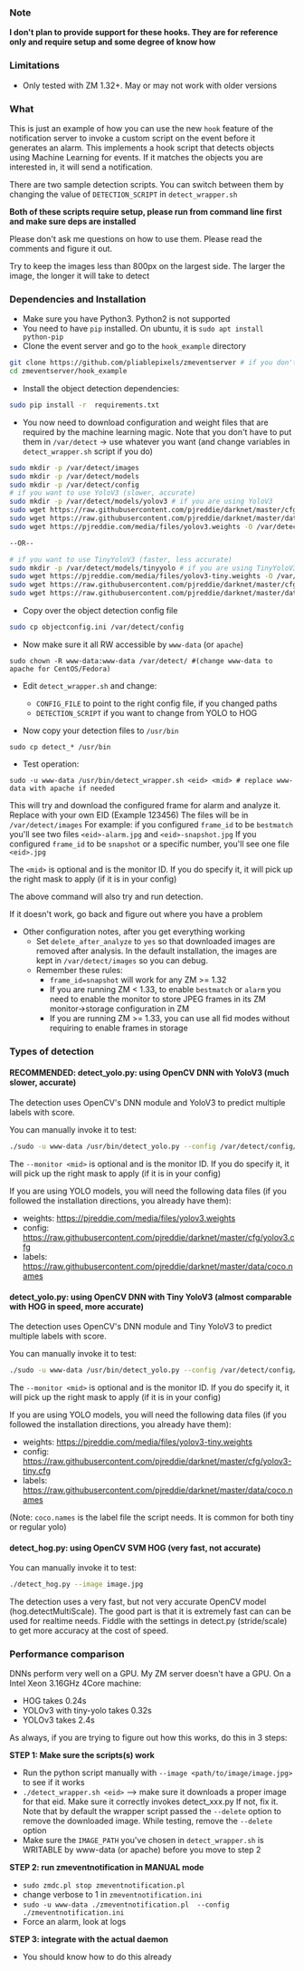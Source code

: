 ### Note

**I don't plan to provide support for these hooks. They are for reference only and require setup and some degree of know how**


### Limitations

* Only tested with ZM 1.32+. May or may not work with older versions

### What
This is just an example of how you can use the new `hook` feature of the notification server
to invoke a custom script on the event before it generates an alarm. This implements a hook script that detects
objects using Machine Learning for events. If it matches the objects you are interested in, it will send a notification.

There are two sample detection scripts. You can switch between them by changing the value of
`DETECTION_SCRIPT` in `detect_wrapper.sh`

**Both of these scripts require setup, please run from command line first and 
make sure deps are installed**

Please don't ask me questions on how to use them. Please read the comments and figure it out.

Try to keep the images less than 800px on the largest side. The larger the image, the longer
it will take to detect

### Dependencies and Installation

*  Make sure you have Python3. Python2 is not supported
*  You need to have `pip` installed. On ubuntu, it is `sudo apt install python-pip`
*  Clone the event server and go to the `hook_example` directory 

```bash
git clone https://github.com/pliablepixels/zmeventserver # if you don't already have it downloaded
cd zmeventserver/hook_example
```

* Install the object detection dependencies:
```bash
sudo pip install -r  requirements.txt 
```

* You now need to download configuration and weight files that are required by the machine learning magic. Note that you don't have to put them in `/var/detect` -> use whatever you want (and change variables in `detect_wrapper.sh` script if you do) 

```bash
sudo mkdir -p /var/detect/images
sudo mkdir -p /var/detect/models
sudo mkdir -p /var/detect/config
# if you want to use YoloV3 (slower, accurate)
sudo mkdir -p /var/detect/models/yolov3 # if you are using YoloV3
sudo wget https://raw.githubusercontent.com/pjreddie/darknet/master/cfg/yolov3.cfg -O /var/detect/models/yolov3/yolov3.cfg
sudo wget https://raw.githubusercontent.com/pjreddie/darknet/master/data/coco.names -O /var/detect/models/yolov3/yolov3_classes.txt
sudo wget https://pjreddie.com/media/files/yolov3.weights -O /var/detect/models/yolov3/yolov3.weights

--OR--

# if you want to use TinyYoloV3 (faster, less accurate)
sudo mkdir -p /var/detect/models/tinyyolo # if you are using TinyYoloV3
sudo wget https://pjreddie.com/media/files/yolov3-tiny.weights -O /var/detect/models/tinyyolo/yolov3-tiny.weights
sudo wget https://raw.githubusercontent.com/pjreddie/darknet/master/cfg/yolov3-tiny.cfg -O /var/detect/models/tinyyolo/yolov3-tiny.cfg
sudo wget https://raw.githubusercontent.com/pjreddie/darknet/master/data/coco.names -O /var/detect/models/tinyyolo/yolov3-tiny.txt
```

* Copy over the object detection config file

```bash
sudo cp objectconfig.ini /var/detect/config
```


* Now make sure it all RW accessible by `www-data` (or `apache`)
```
sudo chown -R www-data:www-data /var/detect/ #(change www-data to apache for CentOS/Fedora)
```

* Edit `detect_wrapper.sh` and change:
    * `CONFIG_FILE` to point to the right config file, if you changed paths
    * `DETECTION_SCRIPT` if you want to change from YOLO to HOG


* Now copy your detection files to `/usr/bin` 
```
sudo cp detect_* /usr/bin
```

* Test operation:
```
sudo -u www-data /usr/bin/detect_wrapper.sh <eid> <mid> # replace www-data with apache if needed
```

This will try and download the configured frame for alarm <eid> and analyze it. Replace with your own EID (Example 123456)
The files will be in `/var/detect/images`
For example: 
if you configured `frame_id` to be `bestmatch` you'll see two files `<eid>-alarm.jpg` and `<eid>-snapshot.jpg`
If you configured `frame_id` to be `snapshot` or a specific number, you'll see one file `<eid>.jpg`

The `<mid>` is optional and is the monitor ID. If you do specify it, it will pick up the right mask to apply (if it is in your config)

The above command will also try and run detection.

If it doesn't work, go back and figure out where you have a problem

* Other configuration notes, after you get everything working
    * Set `delete_after_analyze` to `yes` so that downloaded images are removed after analysis. In the default installation, the images are kept in `/var/detect/images` so you can debug.
    * Remember these rules:
        * `frame_id=snapshot` will work for any ZM >= 1.32
        * If you are running ZM < 1.33, to enable `bestmatch` or `alarm` you need to enable the monitor to store JPEG frames in its ZM monitor->storage configuration in ZM 
        * If you are running ZM >= 1.33, you can use all fid modes without requiring to enable frames in storage

### Types of detection

#### RECOMMENDED: detect_yolo.py:  using OpenCV DNN with YoloV3 (much slower, accurate)

The detection uses OpenCV's DNN module and YoloV3 to predict multiple labels with score.

You can manually invoke it to test:

```bash
./sudo -u www-data /usr/bin/detect_yolo.py --config /var/detect/config/objectconfig.ini  --eventid <eid> --monitor <mid>
```
The `--monitor <mid>` is optional and is the monitor ID. If you do specify it, it will pick up the right mask to apply (if it is in your config)


If you are using YOLO models, you will need the following data files (if you followed the installation directions, you already have them):
* weights: https://pjreddie.com/media/files/yolov3.weights
* config: https://raw.githubusercontent.com/pjreddie/darknet/master/cfg/yolov3.cfg
* labels: https://raw.githubusercontent.com/pjreddie/darknet/master/data/coco.names



#### detect_yolo.py:  using OpenCV DNN with Tiny YoloV3 (almost comparable with HOG in speed, more accurate)

The detection uses OpenCV's DNN module and Tiny YoloV3 to predict multiple labels with score.

You can manually invoke it to test:

```bash
./sudo -u www-data /usr/bin/detect_yolo.py --config /var/detect/config/objectconfig.ini  --eventid <eid> --monitor <mid>
```
The `--monitor <mid>` is optional and is the monitor ID. If you do specify it, it will pick up the right mask to apply (if it is in your config)


If you are using YOLO models, you will need the following data files (if you followed the installation directions, you already have them):
* weights: https://pjreddie.com/media/files/yolov3-tiny.weights
* config:  https://raw.githubusercontent.com/pjreddie/darknet/master/cfg/yolov3-tiny.cfg
* labels:  https://raw.githubusercontent.com/pjreddie/darknet/master/data/coco.names

(Note: `coco.names` is the label file the script needs. It is common for both tiny or regular yolo)

#### detect_hog.py: using OpenCV SVM HOG (very fast, not accurate)

You can manually invoke it to test:

```bash
./detect_hog.py --image image.jpg
```

The detection uses a very fast, but not very accurate OpenCV model (hog.detectMultiScale). 
The good part is that it is extremely fast can can be used for realtime needs. 
Fiddle with the settings in detect.py (stride/scale) to get more accuracy at the cost of speed.


### Performance comparison

DNNs perform very well on a GPU. My ZM server doesn't have a GPU. 
On a Intel Xeon 3.16GHz 4Core machine:
- HOG takes 0.24s
- YOLOv3 with tiny-yolo takes 0.32s
- YOLOv3 takes 2.4s


As always, if you are trying to figure out how this works, do this in 3 steps:

**STEP 1: Make sure the scripts(s) work**
- Run the python script manually with `--image <path/to/image/image.jpg>` to see if it works
- `./detect_wrapper.sh <eid>` --> make sure it downloads a proper image for that eid. Make sure it correctly invokes detect_xxx.py If not, fix it. Note that by default the wrapper script passed the `--delete` option to remove the downloaded image. While testing, remove the `--delete` option
- Make sure the `IMAGE_PATH` you've chosen in `detect_wrapper.sh` is WRITABLE by www-data (or apache) before you move to step 2

**STEP 2: run zmeventnotification in MANUAL mode**
* `sudo zmdc.pl stop zmeventnotification.pl`
*  change verbose to 1 in `zmeventnotification.ini`
*  `sudo -u www-data ./zmeventnotification.pl  --config ./zmeventnotification.ini`
*  Force an alarm, look at logs

**STEP 3: integrate with the actual daemon**

* You should know how to do this already

